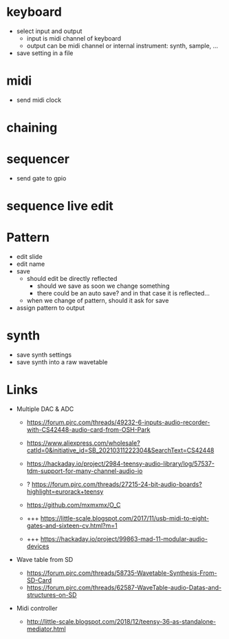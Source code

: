 # keyboard

- select input and output
    - input is midi channel of keyboard
    - output can be midi channel or internal instrument: synth, sample, ...
- save setting in a file

# midi

- send midi clock

# chaining

# sequencer

- send gate to gpio

# sequence live edit

# Pattern

- edit slide
- edit name
- save
    - should edit be directly reflected
        - should we save as soon we change something
        - there could be an auto save? and in that case it is reflected...
    - when we change of pattern, should it ask for save
- assign pattern to output

# synth

- save synth settings
- save synth into a raw wavetable

# Links

- Multiple DAC & ADC
    - https://forum.pjrc.com/threads/49232-6-inputs-audio-recorder-with-CS42448-audio-card-from-OSH-Park
    - https://www.aliexpress.com/wholesale?catId=0&initiative_id=SB_20210311222304&SearchText=CS42448
    - https://hackaday.io/project/2984-teensy-audio-library/log/57537-tdm-support-for-many-channel-audio-io

    - ? https://forum.pjrc.com/threads/27215-24-bit-audio-boards?highlight=eurorack+teensy
    - https://github.com/mxmxmx/O_C
    - +++ https://little-scale.blogspot.com/2017/11/usb-midi-to-eight-gates-and-sixteen-cv.html?m=1
    - +++ https://hackaday.io/project/99863-mad-11-modular-audio-devices

- Wave table from SD
    - https://forum.pjrc.com/threads/58735-Wavetable-Synthesis-From-SD-Card
    - https://forum.pjrc.com/threads/62587-WaveTable-audio-Datas-and-structures-on-SD

- Midi controller
    - http://little-scale.blogspot.com/2018/12/teensy-36-as-standalone-mediator.html
